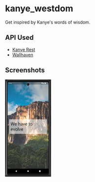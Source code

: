 # kanye_westdom

Get inspired by Kanye's words of wisdom.

## API Used
* [Kanye Rest](https://api.kanye.rest)
* [Wallhaven](https://wallhaven.cc/api/v1)

## Screenshots

<img width="150px" src=".github/images/screenshot.png" alt="App Screenshot">